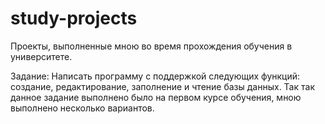# study-projects
Проекты, выполненные мною во время прохождения обучения в университете.

Задание:
Написать программу с поддержкой следующих функций: создание, редактирование, заполнение и чтение базы данных.
Так так данное задание выполнено было на первом курсе обучения, мною выполнено несколько вариантов.
